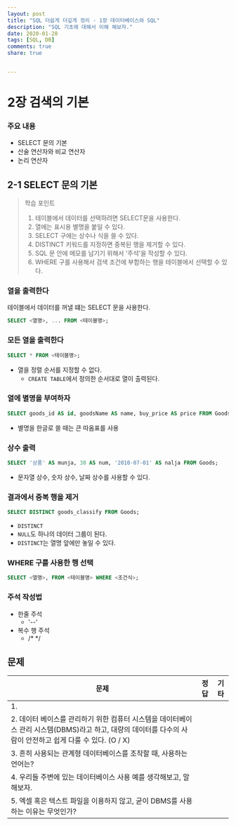 ```yaml
---
layout: post
title: "SQL 더쉽게 더깊게 정리 - 1장 데이터베이스와 SQL"
description: "SQL 기초에 대해서 이해 해보자."
date: 2020-01-28
tags: [SQL, DB]
comments: true
share: true


---
```


# 2장 검색의 기본

### 주요 내용

* SELECT 문의 기본
* 산술 연산자와 비교 연산자
* 논리 연산자

## 2-1 SELECT 문의 기본

> 학습 포인트
>
> 1. 테이블에서 데이터를 선택하려면 SELECT문을 사용한다.
> 2. 열에는 표시용 별명을 붙일 수 있다.
> 3. SELECT 구에는 상수나 식을 쓸 수 있다.
> 4. DISTINCT 키워드를 지정하면 중복된 행을 제거할 수 있다.
> 5. SQL 문 안에 메모를 남기기 위해서 '주석'을 작성할 수 있다.
> 6. WHERE 구를 사용해서 검색 조건에 부합하는 행을 테이블에서 선택할 수 있다.

### 열을 출력한다

 테이블에서 데이터를 꺼낼 떄는 SELECT 문을 사용한다.

```sql
SELECT <열명>, ... FROM <테이블명>;
```



### 모든 열을 출력한다

```sql
SELECT * FROM <테이블명>;
```

* 열을 정렬 순서를 지정할 수 없다.
  * `CREATE TABLE`에서 정의한 순서대로 열이 출력된다.



### 열에 별명을 부여하자

```sql
SELECT goods_id AS id, goodsName AS name, buy_price AS price FROM Goods;
```

* 별명을 한글로 쓸 때는 큰 따옴표를 사용



### 상수 출력

```sql
SELECT '상품' AS munja, 38 AS num, '2010-07-01' AS nalja FROM Goods;
```

* 문자열 상수, 숫자 상수, 날짜 상수를 사용할 수 있다.



### 결과에서 중복 행을 제거

```sql
SELECT DISTINCT goods_classify FROM Goods;
```

* `DISTINCT`
* `NULL`도 하나의 데이터 그룹이 된다.
* `DISTINCT`는 열명 앞에만 놓일 수 있다. 



### WHERE 구를 사용한 행 선택

```sql
SELECT <열명>, FROM <테이블명> WHERE <조건식>;
```



### 주석 작성법

* 한줄 주석
  * '--'
* 복수 행 주석
  * /* */

## 문제

| 문제                                                         | 정답 | 기타 |
| ------------------------------------------------------------ | ---- | ---- |
| 1.                                                           |      |      |
| 2. 데이터 베이스를 관리하기 위한 컴퓨터 시스템을 데이터베이스 관리 시스템(DBMS)라고 하고, 대량의 데이터를 다수의 사람이 안전하고 쉽게 다룰 수 있다. (O / X) |      |      |
| 3. 흔히 사용되는 관계형 데이터베이스를 조작할 때, 사용하는 언어는? |      |      |
| 4. 우리들 주변에 있는 데이터베이스 사용 예를 생각해보고, 말해보자. |      |      |
| 5. 엑셀 혹은 텍스트 파일을 이용하지 않고, 굳이 DBMS를 사용하는 이유는 무엇인가? |      |      |

